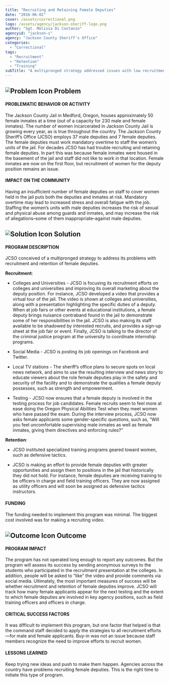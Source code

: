 ```yaml
---
title: "Recruiting and Retaining Female Deputies"
date: "2016-06-02"
cover: /assets/correctional.png
logo: /assets/agency/jackson-sheriff-logo.png
author: "Sgt. Melissa Di Costanzo"
agencyid: "jackson-s"
agency: "Jackson County Sheriff's Office"
categories:
  - "Correctional"
tags:
  - "Recruitment"
  - "Retention"
  - "Training"
subTitle: "A multipronged strategy addressed issues with low recruitment and retention of female deputies."
---
```


## ![Problem Icon](https://github.com/google/material-design-icons/raw/master/alert/1x_web/ic_error_outline_black_48dp.png "Problem") Problem

#### PROBLEMATIC BEHAVIOR OR ACTIVITY

The Jackson County Jail in Medford, Oregon, houses approximately 50 female inmates at a time (out of a capacity for 230 male and female inmates). The number of women incarcerated in Jackson County Jail is growing every year, as is true throughout the country. The Jackson County Sheriff’s Office (JCSO) employs 37 male deputies and 7 female deputies. The female deputies must work mandatory overtime to staff the women’s units of the jail. For decades JCSO has had trouble recruiting and retaining female deputies. In part this was because female inmates were housed in the basement of the jail and staff did not like to work in that location. Female inmates are now on the first floor, but recruitment of women for the deputy position remains an issue.

#### IMPACT ON THE COMMUNITY

Having an insufficient number of female deputies on staff to cover women held in the jail puts both the deputies and inmates at risk. Mandatory overtime may lead to increased stress and overall fatigue with the job. Staffing the women’s units with male deputies increases the risk of sexual and physical abuse among guards and inmates, and may increase the risk of allegations–some of them inappropriate–against male deputies.

## ![Solution Icon](https://github.com/google/material-design-icons/raw/master/action/1x_web/ic_lightbulb_outline_black_48dp.png "Solution") Solution

#### PROGRAM DESCRIPTION

JCSO conceived of a multipronged strategy to address its problems with recruitment and retention of female deputies.

**Recruitment**:

* Colleges and Universities - JCSO is focusing its recruitment efforts on colleges and universities and improving its overall marketing about the deputy position. For instance, JCSO developed a video that provides a virtual tour of the jail. The video is shown at colleges and universities, along with a presentation highlighting the specific duties of a deputy. When at job fairs or other events at educational institutions, a female deputy brings nuisance contraband found in the jail to demonstrate some of her responsibilities in the jail. JCSO is also making its staff available to be shadowed by interested recruits, and provides a sign-up sheet at the job fair or event. Finally, JCSO is talking to the director of the criminal justice program at the university to coordinate internship programs.

* Social Media - JCSO is posting its job openings on Facebook and Twitter.

* Local TV stations - The sheriff’s office plans to secure spots on local news network, and aims to use the resulting interview and news story to educate viewers about the role female deputies play in the safety and security of the facility and to demonstrate the qualities a female deputy possesses, such as strength and empowerment.

* Testing - JCSO now ensures that a female deputy is involved in the testing process for job candidates. Female recruits seem to feel more at ease doing the Oregon Physical Abilities Test when they meet women who have passed the exam. During the interview process, JCSO now asks female applicants some gender-specific questions, such as, “Will you feel uncomfortable supervising male inmates as well as female inmates, giving them directives and enforcing rules?”

**Retention**:

* JCSO instituted specialized training programs geared toward women, such as defensive tactics.

* JCSO is making an effort to provide female deputies with greater opportunities and assign them to positions in the jail that historically they did not hold. For instance, female deputies are receiving training to be officers in charge and field training officers. They are now assigned as utility officers and will soon be assigned as defensive tactics instructors.

#### FUNDING

The funding needed to implement this program was minimal. The biggest cost involved was for making a recruiting video.

## ![Outcome Icon](https://github.com/google/material-design-icons/raw/master/action/1x_web/ic_view_list_black_48dp.png "Outcome") Outcome

#### PROGRAM IMPACT

The program has not operated long enough to report any outcomes. But the program will assess its success by sending anonymous surveys to the students who participated in the recruitment presentation at the colleges. In addition, people will be asked to “like” the video and provide comments via social media. Ultimately, the most important measures of success will be whether recruitment and retention of female deputies improve. JCSO will track how many female applicants appear for the next testing and the extent to which female deputies are involved in key agency positions, such as field training officers and officers in charge.

#### CRITICAL SUCCESS FACTORS

It was difficult to implement this program, but one factor that helped is that the command staff decided to apply the strategies to all recruitment efforts—for male and female applicants. Buy-in was not an issue because staff members recognize the need to improve efforts to recruit women.

#### LESSONS LEARNED

Keep trying new ideas and push to make them happen. Agencies across the country have problems recruiting female deputies. This is the right time to initiate this type of program.

